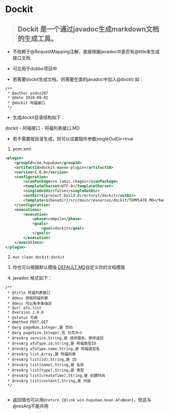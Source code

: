 # Dockit

> ## Dockit 是一个通过javadoc生成markdown文档的生成工具。

- 不依赖于@RequestMapping注解，直接根据javadoc中是否有@title来生成接口文档

- 可应用于dubbo项目中

- 若需要dockit生成文档，则需要在类的javadoc中加入@dockit
如：
```
/**
 * @author ysdxz207
 * @date 2018-08-02
 * @dockit 阿福接口
 */
```

- 生成dockit目录结构如下：

dockit - 阿福接口 - 阿福列表接口.MD

- 若不需要按目录生成，则可以设置插件参数singleOutDir=true


1. pom.xml:

```xml
<plugin>
    <groupId>com.hupubao</groupId>
    <artifactId>dockit-maven-plugin</artifactId>
    <version>1.0.0</version>
    <configuration>
        <scanPackage>cn.lamic.chagoi</scanPackage>
        <templateCharset>UTF-8</templateCharset>
        <singleOutDir>false</singleOutDir>
        <outDir>${project.build.directory}/dockit</outDir>
        <template>${basedir}/src/main/resources/dockit/TEMPLATE.MD</template>
    </configuration>
    <executions>
        <execution>
            <phase>compile</phase>
            <goals>
                <goal>dockit</goal>
            </goals>
        </execution>
    </executions>
</plugin>

```

2. `mvn clean dockit:dockit`

3. 你也可以根据默认模版 [DEFAULT.MD](https://github.com/ysdxz207/dockit/blob/master/src/main/resources/template/DEFAULT.MD)自定义你的文档模版

4. javadoc 格式如下：

```
/**
 * @title 阿福列表接口
 * @desc 获取阿福列表
 * @desc 可以有多条描述
 * @url afu.list
 * @version 1.0.0
 * @status 可用
 * @method POST,GET
 * @arg pageNum,Integer,是 页码
 * @arg pageSize,Integer,否 分页大小
 * @resArg service,String,是 请求服务，原样返回
 * @resArg afuType.id,String,是 阿福类型ID
 * @resArg afuType.name,String,是 阿福类型名
 * @resArg list,Array,是 阿福列表
 * @resArg list[id],String,是 ID
 * @resArg list[name],String,是 名称
 * @resArg list[type],String,是 类型
 * @resArg list[createTime],String,是 创建时间
 * @resArg list[content],String,是 内容
 */
 
 ```
 
 - 返回值也可以用`@return {@link win.hupubao.bean.AfuBean}`，但这与@resArg不能共用
